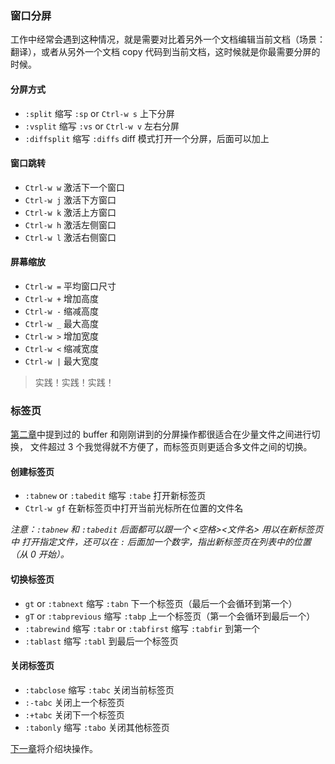### 窗口分屏

工作中经常会遇到这种情况，就是需要对比着另外一个文档编辑当前文档（场景：翻译），或者从另外一个文档
copy 代码到当前文档，这时候就是你最需要分屏的时候。

#### 分屏方式

- ```:split``` 缩写 ```:sp``` or ```Ctrl-w s``` 上下分屏
- ```:vsplit``` 缩写 ```:vs``` or ```Ctrl-w v``` 左右分屏
- ```:diffsplit``` 缩写 ```:diffs``` diff 模式打开一个分屏，后面可以加上 <filename>

#### 窗口跳转

- ```Ctrl-w w``` 激活下一个窗口
- ```Ctrl-w j``` 激活下方窗口
- ```Ctrl-w k``` 激活上方窗口
- ```Ctrl-w h``` 激活左侧窗口
- ```Ctrl-w l``` 激活右侧窗口

#### 屏幕缩放

- ```Ctrl-w =``` 平均窗口尺寸
- ```Ctrl-w +``` 增加高度
- ```Ctrl-w -``` 缩减高度
- ```Ctrl-w _``` 最大高度
- ```Ctrl-w >``` 增加宽度
- ```Ctrl-w <``` 缩减宽度
- ```Ctrl-w |``` 最大宽度

> 实践！实践！实践！

### 标签页

[第二章](file-two.md)中提到过的 buffer 和刚刚讲到的分屏操作都很适合在少量文件之间进行切换，
文件超过 3 个我觉得就不方便了，而标签页则更适合多文件之间的切换。

#### 创建标签页

- ```:tabnew``` or ```:tabedit``` 缩写 ```:tabe``` 打开新标签页
- ```Ctrl-w gf``` 在新标签页中打开当前光标所在位置的文件名

_注意：```:tabnew``` 和 ```:tabedit``` 后面都可以跟一个 <空格><文件名> 用以在新标签页中
打开指定文件，还可以在 ```:``` 后面加一个数字，指出新标签页在列表中的位置（从 0 开始）。_

#### 切换标签页

- ```gt``` or ```:tabnext``` 缩写 ```:tabn``` 下一个标签页（最后一个会循环到第一个）
- ```gT``` or ```:tabprevious``` 缩写 ```:tabp``` 上一个标签页（第一个会循环到最后一个）
- ```:tabrewind``` 缩写 ```:tabr``` or ```:tabfirst``` 缩写 ```:tabfir``` 到第一个
- ```:tablast``` 缩写 ```:tabl``` 到最后一个标签页

#### 关闭标签页

- ```:tabclose``` 缩写 ```:tabc``` 关闭当前标签页
- ```:-tabc``` 关闭上一个标签页
- ```:+tabc``` 关闭下一个标签页
- ```:tabonly``` 缩写 ```:tabo``` 关闭其他标签页

[下一章](file-six.md)将介绍块操作。
